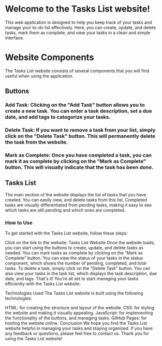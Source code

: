 # Welcome to the Tasks List website! 
This web application is designed to help you keep track of your tasks and manage your to-do list effectively. Here, you can create, update, and delete tasks, mark them as complete, and view your tasks in a clean and simple interface.

# Website Components
The Tasks List website consists of several components that you will find useful when using the application.

## Buttons
### Add Task: Clicking on the "Add Task" button allows you to create a new task. You can enter a task description, set a due date, and add tags to categorize your tasks.

### Delete Task: If you want to remove a task from your list, simply click on the "Delete Task" button. This will permanently delete the task from the website.
### Mark as Complete: Once you have completed a task, you can mark it as complete by clicking on the "Mark as Complete" button. This will visually indicate that the task has been done.

## Tasks List
The main section of the website displays the list of tasks that you have created. You can easily view,  and delete tasks from this list. Completed tasks are visually differentiated from pending tasks, making it easy to see which tasks are still pending and which ones are completed.

### How to Use
To get started with the Tasks List website, follow these steps:

Click on the link to the website: Tasks List Website
Once the website loads, you can start using the buttons to create, update, and delete tasks as needed.
You can mark tasks as complete by clicking on the "Mark as Complete" button.
You can view the status of your tasks in the status component, which shows the number of pending, completed, and total tasks.
To delete a task, simply click on the "Delete Task" button.
You can also view your tasks in the task list, which displays the task description, due date, and tags.
That's it! You're all set to start managing your tasks efficiently with the Tasks List website.

Technologies Used
The Tasks List website is built using the following technologies:

HTML: for creating the structure and layout of the website.
CSS: for styling the website and making it visually appealing.
JavaScript: for implementing the functionality of the buttons, and managing tasks.
GitHub Pages: for hosting the website online.
Conclusion
We hope you find the Tasks List website helpful in managing your tasks and staying organized. If you have any feedback or questions, please feel free to contact us. Thank you for using the Tasks List website!
